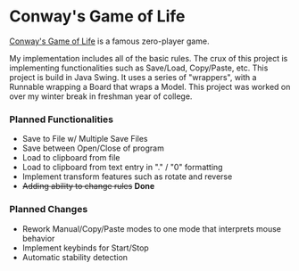 # Conway's Game of Life

[Conway's Game of Life](https://en.wikipedia.org/wiki/Conway's_Game_of_Life) is a famous zero-player game.

My implementation includes all of the basic rules. The crux of this project is implementing functionalities such as Save/Load, Copy/Paste, etc.
This project is build in Java Swing. It uses a series of "wrappers", with a Runnable wrapping a Board that wraps a Model.
This project was worked on over my winter break in freshman year of college.

### Planned Functionalities
- Save to File w/ Multiple Save Files
- Save between Open/Close of program
- Load to clipboard from file
- Load to clipboard from text entry in "." / "0" formatting
- Implement transform features such as rotate and reverse
- ~~Adding ability to change rules~~ **Done**

### Planned Changes
- Rework Manual/Copy/Paste modes to one mode that interprets mouse behavior
- Implement keybinds for Start/Stop
- Automatic stability detection

